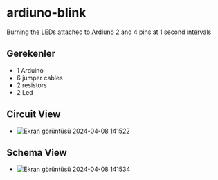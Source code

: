 # ardiuno-blink
Burning the LEDs attached to Ardiuno 2 and 4 pins at 1 second intervals

Gerekenler
-
- 1 Arduino
- 6 jumper cables
- 2 resistors
- 2 Led

Circuit View
-
- ![Ekran görüntüsü 2024-04-08 141522](https://github.com/Zylles/ardiuno-blink/assets/156844892/e56c7624-23c5-456e-a187-3b9eb97621e8)

Schema View
- 
- ![Ekran görüntüsü 2024-04-08 141534](https://github.com/Zylles/ardiuno-blink/assets/156844892/18cd7c80-8b80-4e5c-89db-e3349f6dd648)

